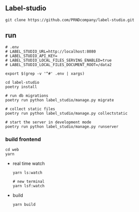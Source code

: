## Label-studio
```
git clone https://github.com/PRNDcompany/label-studio.git
```

## run
```
# .env
# LABEL_STUDIO_URL=http://localhost:8080
# LABEL_STUDIO_API_KEY=
# LABEL_STUDIO_LOCAL_FILES_SERVING_ENABLED=true
# LABEL_STUDIO_LOCAL_FILES_DOCUMENT_ROOT=/data2
```
```
export $(grep -v '^#' .env | xargs)
```
```
cd label-studio
poetry install

# run db migrations
poetry run python label_studio/manage.py migrate

# collect static files
poetry run python label_studio/manage.py collectstatic

# start the server in development mode
poetry run python label_studio/manage.py runserver
```

### build frontend
```
cd web
yarn
```

- real time watch
    ```
    yarn ls:watch
    ```

    ```
    # new terminal
    yarn lsf:watch
    ```

- build
    ```
    yarn build
    ```